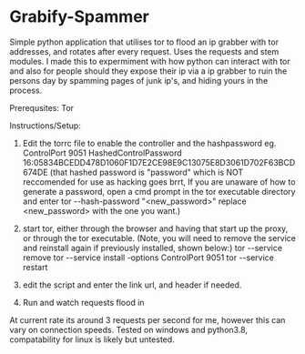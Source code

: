 # Grabify-Spammer
Simple python application that utilises tor to flood an ip grabber with tor addresses, and rotates after every request. Uses the requests and stem modules. I made this to expermiment with how python can interact with tor and also for people should they expose their ip via a ip grabber to ruin the persons day by spamming pages of junk ip's, and hiding yours in the process.

Prerequsites:
Tor

Instructions/Setup:

1. Edit the torrc file to enable the controller and the hashpassword
eg.
ControlPort 9051
HashedControlPassword 16:05834BCEDD478D1060F1D7E2CE98E9C13075E8D3061D702F63BCD674DE
(that hashed password is "password" which is NOT reccomended for use as hacking goes brrt, If you are unaware of how to generate a password, open a cmd prompt in the tor executable directory and enter tor --hash-password "<new_password>" replace <new_password> with the one you want.)

2. start tor, either through the browser and having that start up the proxy, or through the tor executable.
(Note, you will need to remove the service and reinstall again if previously installed, shown below:)
tor --service remove
tor --service install -options ControlPort 9051
tor --service restart

3. edit the script and enter the link url, and header if needed.

4. Run and watch requests flood in


At current rate its around 3 requests per second for me, however this can vary on connection speeds.
Tested on windows and python3.8, compatability for linux is likely but untested.
